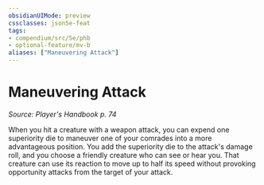 ```yaml
---
obsidianUIMode: preview
cssclasses: json5e-feat
tags:
- compendium/src/5e/phb
- optional-feature/mv-b
aliases: ["Maneuvering Attack"]
---
```

# Maneuvering Attack
*Source: Player's Handbook p. 74*  

When you hit a creature with a weapon attack, you can expend one superiority die to maneuver one of your comrades into a more advantageous position. You add the superiority die to the attack's damage roll, and you choose a friendly creature who can see or hear you. That creature can use its reaction to move up to half its speed without provoking opportunity attacks from the target of your attack.